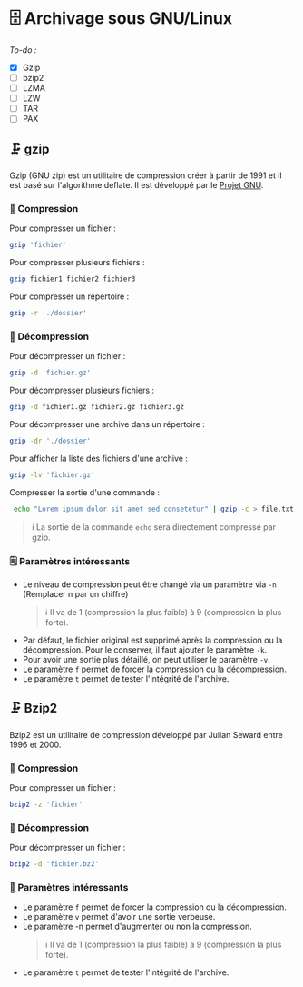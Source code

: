 # 🗄️ Archivage sous GNU/Linux

_To-do :_

- [x] Gzip
- [ ] bzip2
- [ ] LZMA
- [ ] LZW
- [ ] TAR
- [ ] PAX

## 🗜️ gzip

Gzip (GNU zip) est un utilitaire de compression créer à partir de 1991 et il est basé sur l'algorithme deflate. Il est développé par le [Projet GNU](https://fr.wikipedia.org/wiki/Projet_GNU).

### 📌 Compression

Pour compresser un fichier :

```bash
gzip 'fichier'
```

Pour compresser plusieurs fichiers :

```bash
gzip fichier1 fichier2 fichier3
```

Pour compresser un répertoire :

```bash
gzip -r './dossier'
```

### 📌 Décompression

Pour décompresser un fichier :

```bash
gzip -d 'fichier.gz'
```

Pour décompresser plusieurs fichiers :

```bash
gzip -d fichier1.gz fichier2.gz fichier3.gz
```

Pour décompresser une archive dans un répertoire :

```bash
gzip -dr './dossier'
```

Pour afficher la liste des fichiers d'une archive :

```bash
gzip -lv 'fichier.gz'
```

Compresser la sortie d'une commande :

```bash
 echo "Lorem ipsum dolor sit amet sed consetetur" | gzip -c > file.txt.gz
 ```

 > ℹ️ La sortie de la commande `echo` sera directement compressé par gzip.

### 🗒️ Paramètres intéressants

- Le niveau de compression peut être changé via un paramètre via `-n` (Remplacer n par un chiffre)
    > ℹ️ Il va de 1 (compression la plus faible) à 9 (compression la plus forte).
- Par défaut, le fichier original est supprimé après la compression ou la décompression. Pour le conserver, il faut ajouter le paramètre `-k`.
- Pour avoir une sortie plus détaillé, on peut utiliser le paramètre `-v`.
- Le paramètre `f` permet de forcer la compression ou la décompression.
- Le paramètre `t` permet de tester l'intégrité de l'archive.

## 🗜️ Bzip2

Bzip2 est un utilitaire de compression développé par Julian Seward entre 1996 et 2000.

### 📍 Compression

Pour compresser un fichier :

```bash
bzip2 -z 'fichier'
```

### 📍 Décompression

Pour décompresser un fichier :

```bash
bzip2 -d 'fichier.bz2'
```

### 📃 Paramètres intéressants

- Le paramètre `f` permet de forcer la compression ou la décompression.
- Le paramètre `v` permet d'avoir une sortie verbeuse.
- Le paramètre -n permet d'augmenter ou non la compression.
    > ℹ️ Il va de 1 (compression la plus faible) à 9 (compression la plus forte).
- Le paramètre `t` permet de tester l'intégrité de l'archive.
